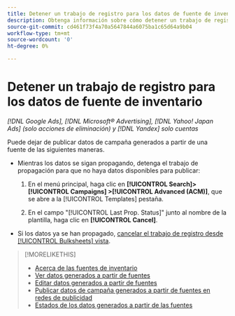 ```yaml
---
title: Detener un trabajo de registro para los datos de fuente de inventario
description: Obtenga información sobre cómo detener un trabajo de registro para los datos de fuentes de inventario.
source-git-commit: cd461f73f4a70a5647844a6075ba1c65d64a9b04
workflow-type: tm+mt
source-wordcount: '0'
ht-degree: 0%

---
```


# Detener un trabajo de registro para los datos de fuente de inventario

*[!DNL Google Ads], [!DNL Microsoft® Advertising], [!DNL Yahoo! Japan Ads] (solo acciones de eliminación) y [!DNL Yandex] solo cuentas*

Puede dejar de publicar datos de campaña generados a partir de una fuente de las siguientes maneras.

* Mientras los datos se sigan propagando, detenga el trabajo de propagación para que no haya datos disponibles para publicar:

   1. En el menú principal, haga clic en **[!UICONTROL Search]> [!UICONTROL Campaigns] >[!UICONTROL Advanced (ACM)]**, que se abre a la [!UICONTROL Templates] pestaña.

   1. En el campo &quot;[!UICONTROL Last Prop. Status]&quot; junto al nombre de la plantilla, haga clic en **[!UICONTROL Cancel]**.

* Si los datos ya se han propagado, [cancelar el trabajo de registro desde [!UICONTROL Bulksheets] vista](/help/search-social-commerce/campaign-management/bulksheets/bulksheet-stop-job.md).

>[!MORELIKETHIS]
>
>* [Acerca de las fuentes de inventario](inventory-feeds-about.md)
>* [Ver datos generados a partir de fuentes](propagated-data-view.md)
>* [Editar datos generados a partir de fuentes](propagated-data-edit.md)
>* [Publicar datos de campaña generados a partir de fuentes en redes de publicidad](propagated-data-post.md)
>* [Estados de los datos generados a partir de las fuentes](propagated-data-status.md)

